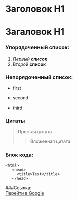 # Заголовок H1
Загаловок H1
================== 
### Упорядоченный список:
1. *Первый* ___список___
2. В*тор*ой __список__
### Непорядоченный список:
+ first
- second
+ third
### Цитаты
>  Простая цитата
>
>> Вложенная цитата

### Блок кода:
    <html>
       <head>
         <title>Test</title>
       </head>
###Ссылка:  
[Перейти в Google](https://google.com)
